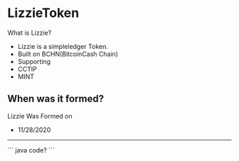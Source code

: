 # LizzieToken

What is Lizzie?
- Lizzie is a simpleledger Token.
- Built on BCHN(BitcoinCash Chain)
- Supporting
- CCTIP
- MINT


When was it formed?
-
Lizzie Was Formed on
- 11/28/2020
<hr>
```
java code?
```
